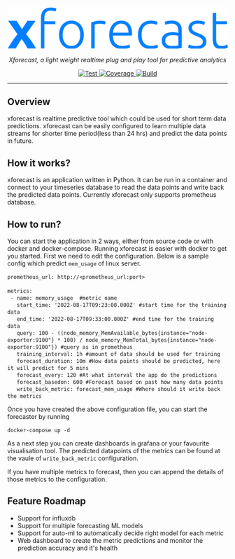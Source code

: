 <p align="center">
  <a href="https://xforecast.readthedocs.io/en/latest/"><img src="./images/xforecast.PNG" alt="xforecast"></a>
</p>
<p align="center">
    <em>Xforecast, a light weight realtime plug and play tool for predictive analytics</em>
</p>
<p align="center">
<a href="https://github.com/xmigrate/xforecast/actions/workflows/test.yml" target="_blank">
    <img src="https://github.com/xmigrate/xforecast/actions/workflows/test.yml/badge.svg" alt="Test">
</a>
<a href="https://codecov.io/gh/xmigrate/xforecast" target="_blank">
    <img src="https://codecov.io/gh/xmigrate/xforecast/branch/main/graph/badge.svg?token=R3M0MPSVRT" alt="Coverage">
</a>
<a href="https://github.com/xmigrate/xforecast/actions/workflows/main.yml" target="_blank">
    <img src="https://github.com/xmigrate/xforecast/actions/workflows/main.yml/badge.svg?branch=main" alt="Build">
</a>
</p>

---

## Overview
xforecast is realtime predictive tool which could be used for short term data predictions. 
xforecast can be easily configured to learn multiple data streams for shorter time period(less than 24 hrs) and predict the data points in future.

## How it works?
xforecast is an application written in Python. It can be run in a container and connect to your timeseries database to read the data points and write back the predicted data points. Currently xforecast only supports prometheus database.

## How to run?
You can start the application in 2 ways, either from source code or with docker and docker-compose. Running xforecast is easier with docker to get you started.
First we need to edit the configuration. Below is a sample config which predict `mem_usage` of linux server.

```
prometheus_url: http://<prometheus_url:port>

metrics:
 - name: memory_usage  #metric name
   start_time: '2022-08-17T09:23:00.000Z' #start time for the training data
   end_time: '2022-08-17T09:33:00.000Z' #end time for the training data
   query: 100 - ((node_memory_MemAvailable_bytes{instance="node-exporter:9100"} * 100) / node_memory_MemTotal_bytes{instance="node-exporter:9100"}) #query as in prometheus
   training_interval: 1h #amount of data should be used for training
   forecast_duration: 10m #How data points should be predicted, here it will predict for 5 mins
   forecast_every: 120 #At what interval the app do the predictions 
   forecast_basedon: 600 #Forecast based on past how many data points
   write_back_metric: forecast_mem_usage #Where should it write back the metrics

```

Once you have created the above configuration file, you can start the forecaster by running

```
docker-compose up -d
```

As a next step you can create dashboards in grafana or your favourite visualisation tool. The predicted datapoints of the metrics can be found at the vaule of `write_back_metric` configuration.

If you have multiple metrics to forecast, then you can append the details of those metrics to the configuration.

## Feature Roadmap
- Support for influxdb
- Support for multiple forecasting ML models
- Support for auto-ml to automatically decide right model for each metric
- Web dashboard to create the metric predictions and monitor the prediction accuracy and it's health
